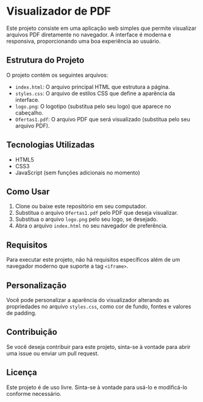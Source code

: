 # Visualizador de PDF

Este projeto consiste em uma aplicação web simples que permite visualizar arquivos PDF diretamente no navegador. A interface é moderna e responsiva, proporcionando uma boa experiência ao usuário.

## Estrutura do Projeto

O projeto contém os seguintes arquivos:

- `index.html`: O arquivo principal HTML que estrutura a página.
- `styles.css`: O arquivo de estilos CSS que define a aparência da interface.
- `logo.png`: O logotipo (substitua pelo seu logo) que aparece no cabeçalho.
- `Ofertas1.pdf`: O arquivo PDF que será visualizado (substitua pelo seu arquivo PDF).

## Tecnologias Utilizadas

- HTML5
- CSS3
- JavaScript (sem funções adicionais no momento)

## Como Usar

1. Clone ou baixe este repositório em seu computador.
2. Substitua o arquivo `Ofertas1.pdf` pelo PDF que deseja visualizar.
3. Substitua o arquivo `logo.png` pelo seu logo, se desejado.
4. Abra o arquivo `index.html` no seu navegador de preferência.

## Requisitos

Para executar este projeto, não há requisitos específicos além de um navegador moderno que suporte a tag `<iframe>`.

## Personalização

Você pode personalizar a aparência do visualizador alterando as propriedades no arquivo `styles.css`, como cor de fundo, fontes e valores de padding.

## Contribuição

Se você deseja contribuir para este projeto, sinta-se à vontade para abrir uma issue ou enviar um pull request.

## Licença

Este projeto é de uso livre. Sinta-se à vontade para usá-lo e modificá-lo conforme necessário.
